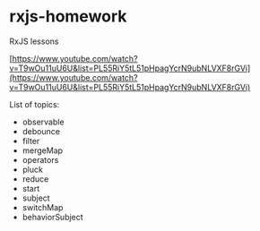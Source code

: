 # rxjs-homework

RxJS lessons

[https://www.youtube.com/watch?v=T9wOu11uU6U&list=PL55RiY5tL51pHpagYcrN9ubNLVXF8rGVi](https://www.youtube.com/watch?v=T9wOu11uU6U&list=PL55RiY5tL51pHpagYcrN9ubNLVXF8rGVi)

List of topics:
- observable
- debounce
- filter
- mergeMap
- operators
- pluck
- reduce
- start
- subject
- switchMap
- behaviorSubject

